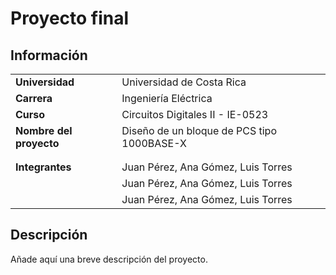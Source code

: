 # Proyecto final

## Información

|                        |                                        |
|------------------------|----------------------------------------|
| **Universidad**        | Universidad de Costa Rica              |
| **Carrera**            | Ingeniería Eléctrica                   |
| **Curso**              | Circuitos Digitales II - IE-0523       |
| **Nombre del proyecto**| Diseño de un bloque de PCS tipo 1000BASE-X |
|                        |                                        |
|                        |                                        |
| **Integrantes**        | Juan Pérez, Ana Gómez, Luis Torres     |
|                        | Juan Pérez, Ana Gómez, Luis Torres     |
|                        | Juan Pérez, Ana Gómez, Luis Torres     |

## Descripción
Añade aquí una breve descripción del proyecto.

